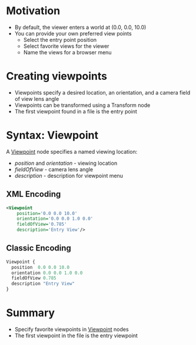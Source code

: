 Motivation
==========

- By default, the viewer enters a world at (0.0, 0.0, 10.0)
- You can provide your own preferred view points 
  - Select the entry point position
  - Select favorite views for the viewer
  - Name the views for a browser menu

Creating viewpoints
===================

- Viewpoints specify a desired location, an orientation, and a camera field of view lens angle
- Viewpoints can be transformed using a Transform node
- The first viewpoint found in a file is the entry point

Syntax: Viewpoint
=================

A [Viewpoint](https://www.web3d.org/documents/specifications/19775-1/V3.3/Part01/components/navigation.html#Viewpoint) node specifies a named viewing location:

- *position* and *orientation* - viewing location
- *fieldOfView* - camera lens angle
- *description* - description for viewpoint menu

XML Encoding
------------

```xml
<Viewpoint
    position='0.0 0.0 10.0'
    orientation='0.0 0.0 1.0 0.0'
    fieldOfView='0.785'
    description='Entry View'/>
```

Classic Encoding
----------------

```js
Viewpoint {
  position  0.0 0.0 10.0
  orientation 0.0 0.0 1.0 0.0
  fieldOfView 0.785
  description "Entry View"
}
```

Summary
=======

- Specify favorite viewpoints in [Viewpoint](https://www.web3d.org/documents/specifications/19775-1/V3.3/Part01/components/navigation.html#Viewpoint) nodes
- The first viewpoint in the file is the entry viewpoint
